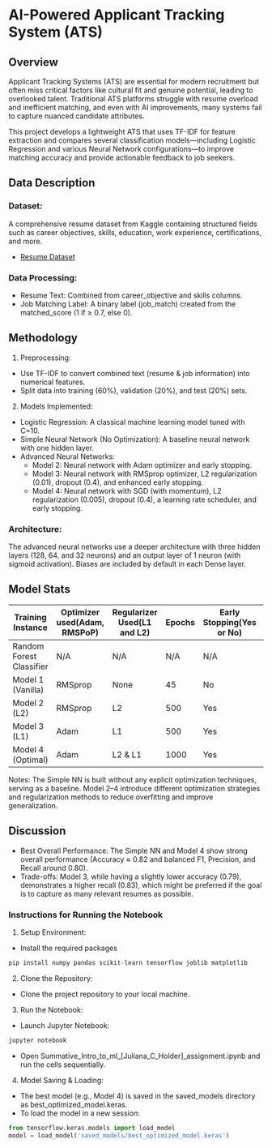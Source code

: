 # AI-Powered Applicant Tracking System (ATS)
## Overview
Applicant Tracking Systems (ATS) are essential for modern recruitment but often miss critical factors like cultural fit and genuine potential, leading to overlooked talent. Traditional ATS platforms struggle with resume overload and inefficient matching, and even with AI improvements, many systems fail to capture nuanced candidate attributes.

This project develops a lightweight ATS that uses TF-IDF for feature extraction and compares several classification models—including Logistic Regression and various Neural Network configurations—to improve matching accuracy and provide actionable feedback to job seekers.

## Data Description
### Dataset:
A comprehensive resume dataset from Kaggle containing structured fields such as career objectives, skills, education, work experience, certifications, and more.
- [Resume Dataset](https://www.kaggle.com/datasets/saugataroyarghya/resume-dataset/data)

### Data Processing:

- Resume Text: Combined from career_objective and skills columns.
- Job Matching Label: A binary label (job_match) created from the matched_score (1 if ≥ 0.7, else 0).


## Methodology
1. Preprocessing:
- Use TF-IDF to convert combined text (resume & job information) into numerical features.
- Split data into training (60%), validation (20%), and test (20%) sets.
  
2. Models Implemented:
- Logistic Regression: A classical machine learning model tuned with C=10.
- Simple Neural Network (No Optimization): A baseline neural network with one hidden layer.
- Advanced Neural Networks:
   - Model 2: Neural network with Adam optimizer and early stopping.
   - Model 3: Neural network with RMSprop optimizer, L2 regularization (0.01), dropout (0.4), and enhanced early stopping.
   - Model 4: Neural network with SGD (with momentum), L2 regularization (0.005), dropout (0.4), a learning rate scheduler, and early stopping.

### Architecture:
The advanced neural networks use a deeper architecture with three hidden layers (128, 64, and 32 neurons) and an output layer of 1 neuron (with sigmoid activation). Biases are included by default in each Dense layer.

## Model Stats
| Training Instance | Optimizer used(Adam, RMSPoP) | Regularizer Used(L1 and L2) | Epochs | Early Stopping(Yes or No) | Number of Layers | Learning Rate | Accuracy | F1 Score | Precision | Recall | Loss | Total +ve Predictions |
| - | - | - | - | - | - | - | - | - | - | - | - | - |
| Random Forest Classifier | N/A | N/A | N/A | N/A | N/A | N/A | 0.62 | 0.67 | 0.66 | 0.67 | N/A | 191 |
| Model 1 (Vanilla) | RMSprop | None | 45 | No | 4 | 0.001 | 0.65 | 0.69 | 0.70 | 0.69 | 0.64 | 202 |
| Model 2 (L2) | RMSprop | L2 | 500 | Yes | 4 | 0.00068 | 0.66 | 0.68 | 0.74 | 0.62 |0.65 | 205 |
| Model 3 (L1) | Adam | L1 | 500 | Yes | 4 | 0.0009 | 0.66 | 0.69 | 0.73 | 0.66 | 0.65 | 205 |
| Model 4 (Optimal) | Adam | L2 & L1 | 1000 | Yes | 4 | 0.00045 | 0.66 | 0.69 | 0.73 | 0.66 | 0.65 | 206 |

Notes:
The Simple NN is built without any explicit optimization techniques, serving as a baseline.
Model 2–4 introduce different optimization strategies and regularization methods to reduce overfitting and improve generalization.

## Discussion
- Best Overall Performance:
  The Simple NN and Model 4 show strong overall performance (Accuracy ≈ 0.82 and balanced F1, Precision, and Recall around 0.80).
- Trade-offs:
  Model 3, while having a slightly lower accuracy (0.79), demonstrates a higher recall (0.83), which might be preferred if the goal is to capture as many relevant resumes as possible.

### Instructions for Running the Notebook
1. Setup Environment:
- Install the required packages
```python
pip install numpy pandas scikit-learn tensorflow joblib matplotlib
```
2. Clone the Repository:
- Clone the project repository to your local machine.
  
3. Run the Notebook:
- Launch Jupyter Notebook:
```python
jupyter notebook
```
- Open Summative_Intro_to_ml_[Juliana_C_Holder]_assignment.ipynb and run the cells sequentially.
  
4. Model Saving & Loading:
- The best model (e.g., Model 4) is saved in the saved_models directory as best_optimized_model.keras.
- To load the model in a new session:
```python
from tensorflow.keras.models import load_model
model = load_model('saved_models/best_optimized_model.keras')
```


